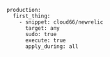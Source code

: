 <!-- usedin: [ _includes/_inlines/Tutorials/common/2016-04-13-newrelic-deploy-hooks-docker] - layout:code post: 2016-04-07-logs-for-containers_if-you-are-confused-why-you- -->

```
production:
  first_thing:
    - snippet: cloud66/newrelic
      target: any
      sudo: true
      execute: true
      apply_during: all
```
